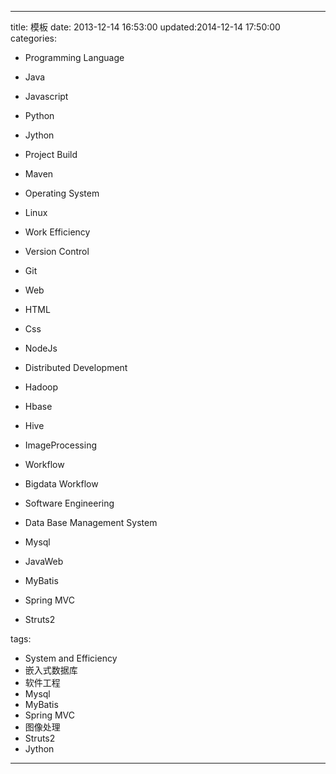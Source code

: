 ﻿----
title: 模板
date: 2013-12-14 16:53:00
updated:2014-12-14 17:50:00
categories: 
- Programming Language
- Java
- Javascript
- Python
- Jython

- Project Build
- Maven

- Operating System
- Linux
- Work Efficiency

- Version Control
- Git

- Web
- HTML
- Css
- NodeJs

- Distributed Development
- Hadoop
- Hbase
- Hive

- ImageProcessing

- Workflow
- Bigdata Workflow
- Software Engineering

- Data Base Management System
- Mysql

- JavaWeb
- MyBatis
- Spring MVC
- Struts2

tags:
- System and Efficiency
- 嵌入式数据库
- 软件工程
- Mysql
- MyBatis
- Spring MVC
- 图像处理
- Struts2
- Jython
----